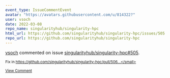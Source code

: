 ```yaml
---
event_type: IssueCommentEvent
avatar: "https://avatars.githubusercontent.com/u/814322?"
user: vsoch
date: 2022-03-08
repo_name: singularityhub/singularity-hpc
html_url: https://github.com/singularityhub/singularity-hpc/issues/505
repo_url: https://github.com/singularityhub/singularity-hpc
---
```


<a href='https://github.com/vsoch' target='_blank'>vsoch</a> commented on issue <a href='https://github.com/singularityhub/singularity-hpc/issues/505' target='_blank'>singularityhub/singularity-hpc#505</a>.

<small>Fix in https://github.com/singularityhub/singularity-hpc/pull/506...</small>

<a href='https://github.com/singularityhub/singularity-hpc/issues/505' target='_blank'>View Comment</a>